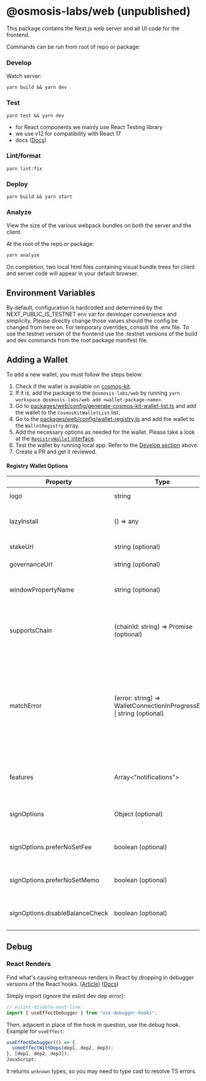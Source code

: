 # @osmosis-labs/web (unpublished)

This package contains the Next.js web server and all UI code for the frontend.

Commands can be run from root of repo or package:

### Develop

Watch server:

```
yarn build && yarn dev
```

### Test

```
yarn test && yarn dev
```

- for React components we mainly use React Testing library
- we use v12 for compatibility with React 17
- docs ([Docs](https://testing-library.com/docs/react-testing-library/intro/))

### Lint/format

```
yarn lint:fix
```

### Deploy

```
yarn build && yarn start
```

### Analyze

View the size of the various webpack bundles on both the server and the client.

At the root of the repo or package:

```bash
yarn analyze
```

On completion, two local html files containing visual bundle trees for client and server code will appear in your default browser.

## Environment Variables

By default, configuration is hardcoded and determined by the NEXT_PUBLIC_IS_TESTNET env var for developer convenience and simplicity. Please directly change those values should the config be changed from here on. For temporary overrides, consult the .env file. To use the testnet version of the frontend use the :testnet versions of the build and dev commands from the root package manifest file.

## Adding a Wallet

To add a new wallet, you must follow the steps below:

1. Check if the wallet is available on [cosmos-kit](https://github.com/cosmology-tech/cosmos-kit/tree/main/wallets).
2. If it is, add the package to the `@osmosis-labs/web` by running `yarn workspace @osmosis-labs/web add <wallet-package-name>`.
3. Go to [packages/web/config/generate-cosmos-kit-wallet-list.ts](https://github.com/osmosis-labs/osmosis-frontend/blob/stage/packages/web/config/generate-cosmos-kit-wallet-list.ts) and add the wallet to the `CosmosKitWalletList` list.
4. Go to the [packages/web/config/wallet-registry.ts](https://github.com/osmosis-labs/osmosis-frontend/blob/stage/packages/web/config/wallet-registry.ts) and add the wallet to the `WalletRegistry` array.
5. Add the necessary options as needed for the wallet. Please take a look at the [`RegistryWallet` interface](#registry-wallet-options).
6. Test the wallet by running local app. Refer to the [Develop section](#develop) above.
7. Create a PR and get it reviewed.

#### Registry Wallet Options

| Property                        | Type                                                                    | Description                                                                                                          |
| ------------------------------- | ----------------------------------------------------------------------- | -------------------------------------------------------------------------------------------------------------------- |
| logo                            | string                                                                  | The logo of the wallet.                                                                                              |
| lazyInstall                     | () => any                                                               | A function that lazily installs the wallet.                                                                          |
| stakeUrl                        | string (optional)                                                       | The URL for staking.                                                                                                 |
| governanceUrl                   | string (optional)                                                       | The URL for governance.                                                                                              |
| windowPropertyName              | string (optional)                                                       | Used to determine if the wallet is installed.                                                                        |
| supportsChain                   | (chainId: string) => Promise<boolean> (optional)                        | A method that checks if a chain is available for a given wallet.                                                     |
| matchError                      | (error: string) => WalletConnectionInProgressError \| string (optional) | A method that evaluates the provided error message to ascertain the specific connection-related error from a wallet. |
| features                        | Array<"notifications">                                                  | An array of features supported by the wallet.                                                                        |
| signOptions                     | Object (optional)                                                       | An object containing sign options.                                                                                   |
| signOptions.preferNoSetFee      | boolean (optional)                                                      | Preference for not setting a fee.                                                                                    |
| signOptions.preferNoSetMemo     | boolean (optional)                                                      | Preference for not setting a memo.                                                                                   |
| signOptions.disableBalanceCheck | boolean (optional)                                                      | Option to disable balance check.                                                                                     |

## Debug

### React Renders

Find what's causing extraneous renders in React by dropping in debugger versions of the React hooks. ([Article](https://reactjsexample.com/react-hooks-that-are-useful-for-debugging-dependency-changes-between-renders/)) ([Docs](https://github.com/kyleshevlin/use-debugger-hooks))

Simply import (ignore the eslint dev dep error):

```typescript
// eslint-disable-next-line
import { useEffectDebugger } from "use-debugger-hooks";
```

Then, adjacent in place of the hook in question, use the debug hook. Example for `useEffect`:

```typescript
useEffectDebugger(() => {
  someEffectWithDeps(dep1, dep2, dep3);
}, [dep1, dep2, dep3]);
JavaScript;
```

It returns `unknown` types, so you may need to type cast to resolve TS errors.
